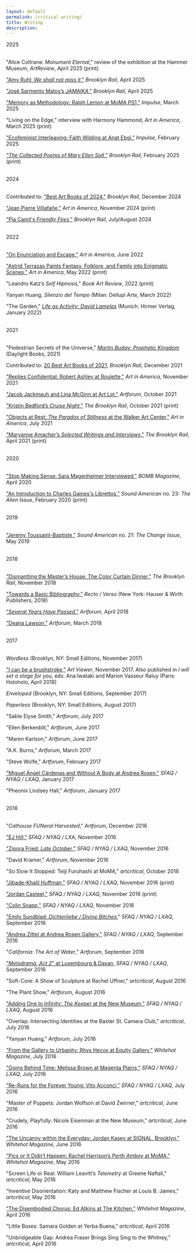 ```yaml
---
layout: default
permalink: /critical writing/
title: Writing
description:
---
```

<div class="post">
2025<br><br>
<p>"Alice Coltrane: <i>Monument Eternal</i>," review of the exhibition at the Hammer Museum, <i>ArtReview</i>, April 2025 (print)</p> 
<p><a href="https://brooklynrail.org/2025/04/artseen/amy-ruhl-we-shall-not-miss-it/" target="_blank" rel="noopener">"Amy Ruhl: <i>We shall not miss it</i>,"</a> <i>Brooklyn Rail</i>, April 2025</p> 
<p><a href="https://brooklynrail.org/2025/04/art_books/jose-sarmento-matos-jamaika/" target="_blank" rel="noopener">"José Sarmento Matos’s <i>JAMAIKA</i>,"</a> <i>Brooklyn Rail</i>, April 2025</p> 
<p><a href="https://impulsemagazine.com/symposium/ypo0eiqzcpoii223gox8parge2f8w3-ceremoniesoutoftheair" target="_blank" rel="noopener">"Memory as Methodology: Ralph Lemon at MoMA PS1,"</a> <i>Impulse</i>, March 2025</p> 
<p>"Living on the Edge," interview with Harmony Hammond, <i>Art in America</i>, March 2025 (print)</p> 
<p><a href="https://impulsemagazine.com/symposium/ecofeminist-interleaving-faith-wilding-at-anat-ebgi" target="_blank" rel="noopener">"Ecofeminist Interleaving: Faith Wilding at Anat Ebgi,"</a> <i>Impulse</i>, February 2025</p> 
<p><a href="https://brooklynrail.org/2025/02/art_books/the-collected-poems-of-mary-ellen-solt/" target="_blank" rel="noopener"><i>"The Collected Poems of Mary Ellen Solt,"</i></a> <i>Brooklyn Rail</i>, February 2025 (print)</p> 
<br>
2024<br><br>
<p>Contributed to: <a href="https://brooklynrail.org/2024/12/art_books/the-best-art-books-of-2024/" target="_blank" rel="noopener">"Best Art Books of 2024,"</a> <i>Brooklyn Rail</i>, December 2024</p>
<p><a href="https://www.artnews.com/art-in-america/columns/jean-pierre-villafane-bodies-buildings-art-deco-1234730043/" target="_blank" rel="noopener">"Jean Pierre Villafañe,"</a> <i>Art in America</i>, November 2024 (print)</p> 
 <p><a href="https://brooklynrail.org/2024/07/art_books/Pia-Camils-Friendly-Fires/" target="_blank" rel="noopener">"Pia Camil's <i>Friendly Fires</i>,"</a> <i>Brooklyn Rail</i>, July/August 2024</p>
<br>2022<br><br>
<p><a href="https://www.artnews.com/art-in-america/features/enunciation-escape-rawls-ellis-1234632227/" target="_blank" rel="noopener">"On Enunciation and Escape,"</a> <i>Art in America</i>, June 2022</p>
<p><a href="https://www.artnews.com/art-in-america/features/astrid-terrazas-1234627923/" target="_blank" rel="noopener">"Astrid Terrazas Paints Fantasy, Folklore, and Family into Enigmatic Scenes,"</a> <i>Art in America</i>, May 2022 (print)</p>
 <p>"Leandro Katz’s <i>Self Hipnosis</i>," <i>Book Art Review</i>, 2022 (print)</p>
<p>Yanyan Huang, <i>Silenzio del Tempo</i> (Milan: Dellupi Arte, March 2022)</p>
<p>"The Garden," <a href="https://www.hirmerverlag.de/us/titel-88-3/life_as_activity_david_lamelas-2180/" target="_blank" rel="noopener"><i>Life as Activity: David Lamelas</i></a> (Munich: Hirmer Verlag, January 2022)</p>
<br>2021<br><br>
<p>"Pedestrian Secrets of the Universe," <a href="https://daylightbooks.org/products/prophetic-kingdom" target="_blank" rel="noopener"><i>Martin Buday: Prophetic Kingdom</i></a> (Daylight Books, 2021)</p>
<p>Contributed to: <a href="https://brooklynrail.org/2021/12/art_books/Best-Of-2021" target="_blank" rel="noopener">20 Best Art Books of 2021</a>, <i>Brooklyn Rail</i>, December 2021</p>
<p><a href="https://www.artnews.com/art-in-america/aia-reviews/robert-ashley-roulette-1234610902/" target="_blank" rel="noopener">"Replies Confidential: Robert Ashley at Roulette,"</a> <i>Art in America</i>, November 2021</p>
<p><a href="https://www.artforum.com/picks/jacob-jackmauh-and-lina-mcginn-87065" target="_blank" rel="noopener">"Jacob Jackmauh and Lina McGinn at Art Lot,"</a> <i>Artforum</i>, October 2021</p>
<p><a href="https://brooklynrail.org/2021/10/art_books/Kristin-Bedfords-Cruise-Night" target="_blank" rel="noopener">"Kristin Bedford’s <i>Cruise Night</i>,"</a> <i>The Brooklyn Rail</i>, October 2021 (print)</p>
<p><a href="https://www.artnews.com/art-in-america/aia-reviews/paradox-of-stillness-walker-art-center-1234599083/" target="_blank" rel="noopener">"Objects at Rest: <i>The Paradox of Stillness</i> at the Walker Art Center,"</a> <i>Art in America</i>, July 2021</p>
<p><a href="https://brooklynrail.org/2021/04/art_books/Maryanne-Amachers-Selected-Writings-and-Interviews" target="_blank" rel="noopener">"Maryanne Amacher’s <i>Selected Writings and Interviews</i>,"</a> <i>The Brooklyn Rail</i>, April 2021 (print)</p>
<br>2020<br><br>
    <p><a href="https://bombmagazine.org/articles/sara-magenheimer/" target="_blank" rel="noopener">"Stop Making Sense: Sara Magenheimer Interviewed,"</a> <i>BOMB Magazine</i>, April 2020</p>
<p><a href="https://soundamerican.org/issues/alien/introduction-charles-gainess-librettos" target="_blank" rel="noopener">"An Introduction to Charles Gaines's Librettos,"</a> <i>Sound American</i> no. 23: <i>The Alien Issue</i>, February 2020 (print)</p>
<br>2019<br><br>
<p><a href="https://soundamerican.org/issues/change/jeremy-toussaint-baptiste-conversation" target="_blank" rel="noopener">"Jeremy Toussaint-Baptiste,"</a> <i>Sound American</i> no. 21: <i>The Change Issue</i>, May 2019</p>
<br>2018<br><br>
<p><a href="https://brooklynrail.org/2018/11/artseen/Dismantling-the-Masters-House-The-Color-Curtain-Dinner" target="_blank" rel="noopener">"Dismantling the Master’s House: The Color Curtain Dinner,"</a> <i>The Brooklyn Rail</i>, November 2018</p>
<p><a href="https://shop.hauserwirth.com/products/recto-verso-art-publishing-in-practice" target="_blank" rel="noopener">"Towards a Basic Bibliography,"</a> <i>Recto / Verso</i> (New York: Hauser & Wirth Publishers, 2018)</p>
<p><a href="https://www.artforum.com/picks/several-years-have-passed-74968" target="_blank" rel="noopener">“<i>Several Years Have Passed</i>,”</a> <i>Artforum</i>, April 2018</p>
<p><a href="https://www.artforum.com/picks/deana-lawson-74623" target="_blank" rel="noopener">"Deana Lawson,"</a> <i>Artforum</i>, March 2018</p>
 <br>2017<br><br>
<p><i>Wordless</i> (Brooklyn, NY: Small Editions, November 2017)</p>
<p><a href="http://artviewer.org/screen-wild-coast-wild-coast-by-boru-obrien-oconnell/" target="_blank" rel="noopener">"I can be a brushstroke,"</a> <i>Art Viewer</i>, November 2017. Also published in <i>I will set a stage for you</i>, eds. Ana Iwataki and Marion Vasseur Raluy (Paris: Holoholo, April 2018)</p>
<p><i>Enveloped</i> (Brooklyn, NY: Small Editions, September 2017)</p>
<p><i>Paperless</i> (Brooklyn, NY: Small Editions, August 2017)</p>
<p>"Sable Elyse Smith," <i>Artforum</i>, July 2017</p>
<p>"Ellen Berkenblit," <i>Artforum</i>, June 2017</p>
<p>"Maren Karlson," <i>Artforum</i>, June 2017</p>
<p>"A.K. Burns," <i>Artforum</i>, March 2017</p>
<p>"Steve Wolfe," <i>Artforum</i>, February 2017</p>
<p><a href="http://sfaq.us/2017/01/miguel-angel-cardenas-and-without-a-body-at-andrea-rosen/" target="_blank" rel="noopener">"Miguel Ángel Cárdenas and Without A Body at Andrea Rosen,"</a> <i>SFAQ / NYAQ / LXAQ</i>, January 2017</p>
<p>"Pheonix Lindsey Hall," <i>Artforum</i>, January 2017</p>
<br>2016<br><br>
<p>"<i>Cathouse FUNeral Harvested</i>," <i>Artforum</i>, December 2016</p>
<p><a href="http://sfaq.us/2016/11/ej-hill-in-conversation-with-nicole-kaack/" target="_blank" rel="noopener">"EJ Hill,"</a> <i>SFAQ / NYAQ / LXA</i>, November 2016</p>
<p><a href="http://sfaq.us/2016/11/zipora-fried-late-october/" target="_blank" rel="noopener">"Zipora Fried: <i>Late October</i>,"</a> <i>SFAQ / NYAQ / LXAQ</i>, November 2016</p>
<p>"David Kramer," <i>Artforum</i>, November 2016</p>
<p>"So Slow It Stopped: Teiji Furuhashi at MoMA," <i>artcritical</i>, October 2016</p>
<p><a href="http://sfaq.us/2017/01/jibade-khalil-huffman-in-conversation-with-nicole-kaack/" target="_blank" rel="noopener">"Jibade-Khalil Huffman,"</a> <i>SFAQ / NYAQ / LXAQ</i>, November 2016 (print)</p>
<p><a href="http://sfaq.us/2016/12/jordan-casteel-in-conversation-with-nicole-kaack/" target="_blank" rel="noopener">"Jordan Casteel,"</a> <i>SFAQ / NYAQ / LXAQ</i>, November 2016 (print)</p>
<p><a href="http://sfaq.us/2016/11/colin-snapp-in-conversation-with-nicole-kaack/" target="_blank" rel="noopener">"Colin Snapp,"</a> <i>SFAQ / NYAQ / LXAQ</i>, November 2016</p>
<p><a href="http://sfaq.us/2016/09/emily-sundblad-dichterliebe-divine-bitches/" target="_blank" rel="noopener">"Emily Sundblad: <i>Dichterliebe / Divine Bitches</i></a>," <i>SFAQ / NYAQ / LXAQ</i>, September 2016</p>
<p><a href="http://sfaq.us/2016/09/andrea-zittel-at-andrea-rosen-gallery/" target="_blank" rel="noopener">"Andrea Zittel at Andrea Rosen Gallery,"</a> <i>SFAQ / NYAQ / LXAQ</i>, September 2016</p>
<p>"<i>California: The Art of Water</i>," <i>Artforum</i>, September 2016</p>
<p><a href="http://sfaq.us/2016/09/melodrama-act-2-at-luxembourg-dayan/" target="_blank" rel="noopener">"<i>Melodrama, Act 2</i>" at Luxembourg &amp; Dayan</a>, <i>SFAQ / NYAQ / LXAQ</i>, September 2016</p>
<p>"Soft-Core: A Show of Sculpture at Rachel Uffner," <i>artcritical</i>, August 2016</p>
<p>"The Plant Show," <i>Artforum</i>, August 2016</p>
<p><a href="http://sfaq.us/2016/08/adding-one-to-infinity-the-keeper-at-the-new-museum/" target="_blank" rel="noopener">"Adding One to Infinity: <i>The Keeper</i> at the New Museum,"</a> <i>SFAQ / NYAQ / LXAQ</i>, August 2016</p>
<p>"Overlap: Intersecting Identities at the Baxter St. Camera Club," <i>artcritical</i>, July 2016</p>
<p>"Yanyan Huang," <i>Artforum</i>, July 2016</p>
<p><a href="https://whitehotmagazine.com/articles/hecox-at-equity-gallery-ny/3478" target="_blank" rel="noopener">"From the Gallery to Urbanity: Rhys Hecox at Equity Gallery,"</a> <i>Whitehot Magazine</i>, July 2016</p>
<p><a href="http://sfaq.us/2016/07/going-behind-time-melissa-brown-at-magenta-plains/" target="_blank" rel="noopener">"Going Behind Time: Melissa Brown at Magenta Plains,"</a> <i>SFAQ / NYAQ / LXAQ</i>, July 2016</p>
<p><a href="http://sfaq.us/2016/07/re-runs-for-the-forever-young-vito-acconci/" target="_blank" rel="noopener">"Re-Runs for the Forever Young: Vito Acconci,"</a> <i>SFAQ / NYAQ / LXAQ</i>, July 2016</p>
<p>"Master of Puppets: Jordan Wolfson at David Zwirner," <i>artcritical</i>, June 2016</p>
<p>"Crudely, Playfully: Nicole Eisenman at the New Museum," <i>artcritical</i>, June 2016</p>
<p><a href="https://whitehotmagazine.com/articles/jordan-kasey-at-signal-brooklyn/3448" target="_blank" rel="noopener">"The Uncanny within the Everyday: Jordan Kasey at SIGNAL, Brooklyn,"</a> <i>Whitehot Magazine</i>, June 2016</p>
<p><a href="https://whitehotmagazine.com/articles/s-perth-amboy-at-moma/3421" target="_blank" rel="noopener">"Pics or It Didn’t Happen: Rachel Harrison’s <i>Perth Amboy</i> at MoMA,"</a> <i>Whitehot Magazine</i>, May 2016</p>
<p>"Screen Life or Real: William Leavitt’s <i>Telemetry</i> at Greene Naftali," <i>artcritical</i>, May 2016</p>
<p>"Inventive Disorientation: Katy and Matthew Fischer at Louis B. James," <i>artcritical</i>, May 2016</p>
<p><a href="https://whitehotmagazine.com/articles/chorus-ed-atkins-at-kitchen/3404" target="_blank" rel="noopener">"The Disembodied Chorus: Ed Atkins at The Kitchen,"</a> <i>Whitehot Magazine</i>, April 2016</p>
<p>"Little Boxes: Samara Golden at Yerba Buena," <i>artcritical</i>, April 2016</p>
<p>"Unbridgeable Gap: Andrea Fraser Brings Sing Sing to the Whitney," <i>artcritical</i>, April 2016</p>
</div>
